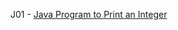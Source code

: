 J01 - [Java Program to Print an Integer](https://github.com/Crypt0Nyt/NAAD/blob/master/src/Tasks0/J01.java)
